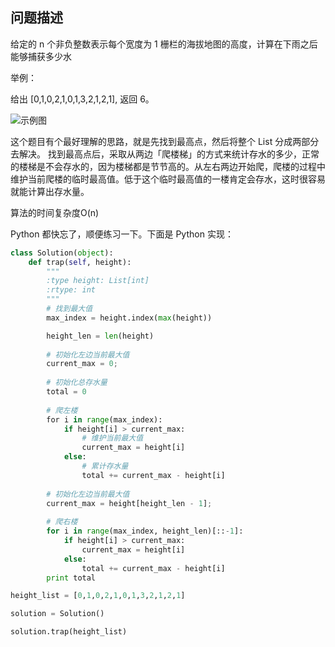 ## 问题描述
给定的 n 个非负整数表示每个宽度为 1 栅栏的海拔地图的高度，计算在下雨之后能够捕获多少水

举例：

给出 [0,1,0,2,1,0,1,3,2,1,2,1], 返回 6。

![示例图](http://www.leetcode.com/static/images/problemset/rainwatertrap.png)


这个题目有个最好理解的思路，就是先找到最高点，然后将整个 List 分成两部分去解决。
找到最高点后，采取从两边「爬楼梯」的方式来统计存水的多少，正常的楼梯是不会存水的，因为楼梯都是节节高的。从左右两边开始爬，爬楼的过程中维护当前爬楼的临时最高值。低于这个临时最高值的一楼肯定会存水，这时很容易就能计算出存水量。

算法的时间复杂度O(n)

Python 都快忘了，顺便练习一下。下面是 Python 实现：

```python
class Solution(object):
    def trap(self, height):
        """
        :type height: List[int]
        :rtype: int
        """
        # 找到最大值
        max_index = height.index(max(height))

        height_len = len(height)
        
        # 初始化左边当前最大值
        current_max = 0;
        
        # 初始化总存水量
        total = 0
        
        # 爬左楼
        for i in range(max_index):
            if height[i] > current_max:
                # 维护当前最大值
                current_max = height[i]
            else:
                # 累计存水量
                total += current_max - height[i]
        
        # 初始化左边当前最大值
        current_max = height[height_len - 1];
        
        # 爬右楼
        for i in range(max_index, height_len)[::-1]:
            if height[i] > current_max:
                current_max = height[i]
            else:
                total += current_max - height[i]
        print total

height_list = [0,1,0,2,1,0,1,3,2,1,2,1]

solution = Solution()

solution.trap(height_list)
```
